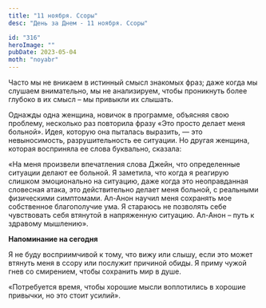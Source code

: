 ```yaml
---
title: "11 ноября. Ссоры"
desc: "День за Днем - 11 ноября. Ссоры"

id: "316"
heroImage: ""
pubDate: 2023-05-04
moth: "noyabr"
---
```


Часто мы не вникаем в истинный смысл знакомых фраз; даже когда мы слушаем
внимательно, мы не анализируем, чтобы проникнуть более глубоко в их смысл – мы
привыкли их слышать.

Однажды одна женщина, новичок в программе, объясняя свою проблему, несколько
раз повторила фразу «Это просто делает меня больной». Идея, которую она
пыталась выразить, — это невыносимость, разрушительность ее ситуации. Но
другая женщина, которая восприняла ее слова буквально, сказала:

«На меня произвели впечатления слова Джейн, что определенные ситуации делают
ее больной. Я заметила, что когда я реагирую слишком эмоционально на ситуацию,
даже когда это неоправданная словесная атака, это действительно делает меня
больной, с реальными физическими симптомами. Ал-Анон научил меня сохранять мое
собственное благополучие ума. Я стараюсь не позволять себе чувствовать себя
втянутой в напряженную ситуацию. Ал-Анон – путь к здравому мышлению».

**Напоминание на сегодня**

Я не буду восприимчивой к тому, что вижу или слышу, если это может втянуть
меня в ссору или послужит причиной обиды. Я приму чужой гнев со смирением,
чтобы сохранить мир в душе.

«Потребуется время, чтобы хорошие мысли воплотились в хорошие привычки, но это
стоит усилий».
